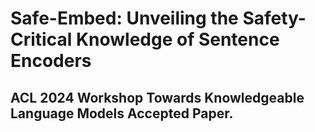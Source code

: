 # Safe-Embed: Unveiling the Safety-Critical Knowledge of Sentence Encoders

## ACL 2024 Workshop Towards Knowledgeable Language Models Accepted Paper.
